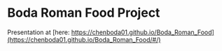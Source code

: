 # Boda Roman Food Project

Presentation at [here: https://chenboda01.github.io/Boda_Roman_Food](https://chenboda01.github.io/Boda_Roman_Food/#/) 
